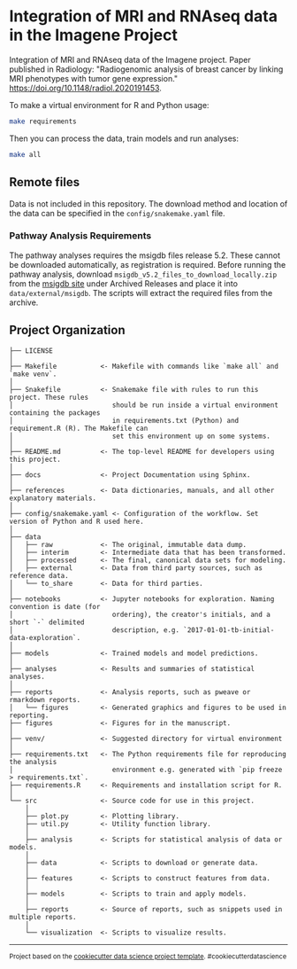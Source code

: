 Integration of MRI and RNAseq data in the Imagene Project
=========================================================

Integration of MRI and RNAseq data of the Imagene project. Paper published in Radiology: "Radiogenomic analysis of breast cancer by linking MRI phenotypes with tumor gene expression." https://doi.org/10.1148/radiol.2020191453.

To make a virtual environment for R and Python usage:
```sh
make requirements
```

Then you can process the data, train models and run analyses:
```sh
make all
```

Remote files
------------

Data is not included in this repository. The download method and location of
the data can be specified in the `config/snakemake.yaml` file.

### Pathway Analysis Requirements ###

The pathway analyses requires the msigdb files release 5.2. These cannot be
downloaded automatically, as registration is required. Before running the
pathway analysis, download `msigdb_v5.2_files_to_download_locally.zip`
from the [msigdb site](http://software.broadinstitute.org/gsea/downloads.jsp#msigdb)
under Archived Releases and place it into `data/external/msigdb`. The scripts
will extract the required files from the archive.



Project Organization
------------

    ├── LICENSE
    │
    ├── Makefile           <- Makefile with commands like `make all` and `make venv`.
    │
    ├── Snakefile          <- Snakemake file with rules to run this project. These rules
    │                         should be run inside a virtual environment containing the packages
    │                         in requirements.txt (Python) and requirement.R (R). The Makefile can
    │                         set this environment up on some systems.
    │
    ├── README.md          <- The top-level README for developers using this project.
    │
    ├── docs               <- Project Documentation using Sphinx.
    │
    ├── references         <- Data dictionaries, manuals, and all other explanatory materials.
    │
    ├── config/snakemake.yaml <- Configuration of the workflow. Set version of Python and R used here.
    │
    ├── data
    │   ├── raw            <- The original, immutable data dump.
    │   ├── interim        <- Intermediate data that has been transformed.
    │   ├── processed      <- The final, canonical data sets for modeling.
    │   ├── external       <- Data from third party sources, such as reference data.
    │   └── to_share       <- Data for third parties.
    │
    ├── notebooks          <- Jupyter notebooks for exploration. Naming convention is date (for
    │                         ordering), the creator's initials, and a short `-` delimited
    │                         description, e.g. `2017-01-01-tb-initial-data-exploration`.
    │
    ├── models             <- Trained models and model predictions.
    │
    ├── analyses           <- Results and summaries of statistical analyses.
    │
    ├── reports            <- Analysis reports, such as pweave or rmarkdown reports.
    │   └── figures        <- Generated graphics and figures to be used in reporting.
    ├── figures            <- Figures for in the manuscript.
    │
    ├── venv/              <- Suggested directory for virtual environment
    │
    ├── requirements.txt   <- The Python requirements file for reproducing the analysis
    │                         environment e.g. generated with `pip freeze > requirements.txt`.
    ├── requirements.R     <- Requirements and installation script for R.
    │
    └── src                <- Source code for use in this project.
        │
        ├── plot.py        <- Plotting library.
        ├── util.py        <- Utility function library.
        │
        ├── analysis       <- Scripts for statistical analysis of data or models.
        │
        ├── data           <- Scripts to download or generate data.
        │
        ├── features       <- Scripts to construct features from data.
        │
        ├── models         <- Scripts to train and apply models.
        │
        ├── reports        <- Source of reports, such as snippets used in multiple reports.
        │
        └── visualization  <- Scripts to visualize results.



--------

<p><small>Project based on the <a target="_blank" href="https://drivendata.github.io/cookiecutter-data-science/">cookiecutter data science project template</a>. #cookiecutterdatascience</small></p>

